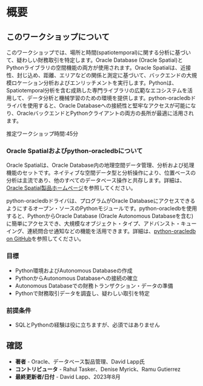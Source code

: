 # 概要

## このワークショップについて

このワークショップでは、場所と時間(spatiotemporal)に関する分析に基づいて、疑わしい財務取引を特定します。Oracle Database (Oracle Spatial)とPythonライブラリの空間機能の両方が使用されます。Oracle Spatialは、近接性、封じ込め、距離、エリアなどの関係と測定に基づいて、バックエンドの大規模ロケーション分析およびエンリッチメントを実行します。Pythonは、Spatiotemporal分析を含む成熟した専門ライブラリの広範なエコシステムを活用して、データ分析と機械学習のための環境を提供します。python-oracledbドライバを使用すると、Oracle Databaseへの接続性と堅牢なアクセスが可能になり、OracleバックエンドとPythonクライアントの両方の長所が最適に活用されます。

推定ワークショップ時間:45分

### Oracle Spatialおよびpython-oracledbについて

Oracle Spatialは、Oracle Database内の地理空間データ管理、分析および処理機能のセットです。ネイティブな空間データ型と分析操作により、位置ベースの分析は主流であり、他のすべてのデータベース操作と共存します。詳細は、[Oracle Spatial製品ホームページ](https://www.oracle.com/database/spatial)を参照してください。

python-oracledbドライバは、プログラムがOracle Databaseにアクセスできるようにするオープン・ソースのPythonモジュールです。python-oracledbを使用すると、PythonからOracle Database (Oracle Autonomous Databaseを含む)に簡単にアクセスでき、大規模なオブジェクト・タイプ、アドバンスト・キューイング、連続問合せ通知などの機能を活用できます。詳細は、[python-oracledb on GitHub](https://oracle.github.io/python-oracledb/)を参照してください。

### 目標

*   Python環境およびAutonomous Databaseの作成
*   PythonからAutonomous Databaseへの接続の確立
*   Autonomous Databaseでの財務トランザクション・データの準備
*   Pythonで財務取引データを調査し、疑わしい取引を特定

### 前提条件

*   SQLとPythonの経験は役に立ちますが、必須ではありません

## 確認

*   **著者** - Oracle、データベース製品管理、David Lapp氏
*   **コントリビュータ** - Rahul Tasker、Denise Myrick、Ramu Gutierrez
*   **最終更新者/日付** - David Lapp、2023年8月